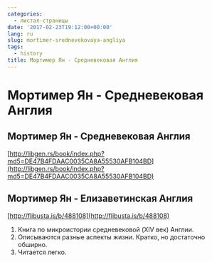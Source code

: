```yaml
---
categories:
  - листая-страницы
date: '2017-02-23T19:12:00+00:00'
lang: ru
slug: mortimer-srednevekovaya-angliya
tags:
  - history
title: Мортимер Ян - Средневековая Англия
---
```


# Мортимер Ян - Средневековая Англия

<!--more-->

## Мортимер Ян - Средневековая Англия

[http://libgen.rs/book/index.php?md5=DE47B4FDAAC0035CA8A55530AFB104BD](http://libgen.rs/book/index.php?md5=DE47B4FDAAC0035CA8A55530AFB104BD)  

## Мортимер Ян - Елизаветинская Англия

[http://flibusta.is/b/488108](http://flibusta.is/b/488108)  

1.  Книга по микроистории средневековой (XIV век) Англии.
2.  Описываются разные аспекты жизни. Кратко, но достаточно обширно.
3.  Читается легко.
